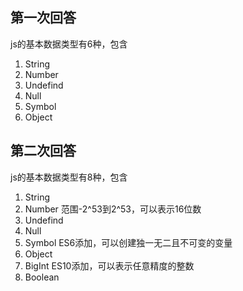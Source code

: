 ## 第一次回答
js的基本数据类型有6种，包含
1. String
2. Number
3. Undefind
4. Null
5. Symbol
6. Object

## 第二次回答
js的基本数据类型有8种，包含
1. String
2. Number 范围-2^53到2^53，可以表示16位数
3. Undefind
4. Null
5. Symbol ES6添加，可以创建独一无二且不可变的变量
6. Object
7. BigInt ES10添加，可以表示任意精度的整数
8. Boolean
